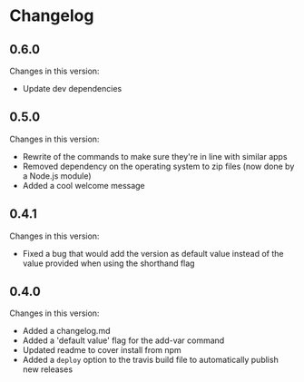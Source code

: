 # Changelog
## 0.6.0
Changes in this version:
* Update dev dependencies

## 0.5.0
Changes in this version:
* Rewrite of the commands to make sure they're in line with similar apps
* Removed dependency on the operating system to zip files (now done by a Node.js module)
* Added a cool welcome message

## 0.4.1
Changes in this version:
* Fixed a bug that would add the version as default value instead of the value provided when using the shorthand flag

## 0.4.0
Changes in this version:
* Added a changelog.md
* Added a 'default value' flag for the add-var command
* Updated readme to cover install from npm
* Added a `deploy` option to the travis build file to automatically publish new releases
